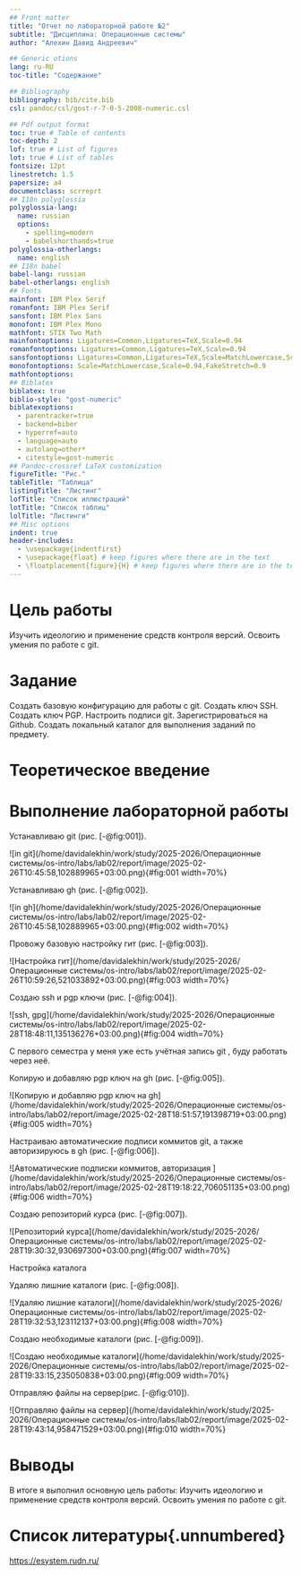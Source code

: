 ```yaml
---
## Front matter
title: "Отчет по лабораторной работе №2"
subtitle: "Дисциплина: Операционные системы"
author: "Алехин Давид Андреевич"

## Generic otions
lang: ru-RU
toc-title: "Содержание"

## Bibliography
bibliography: bib/cite.bib
csl: pandoc/csl/gost-r-7-0-5-2008-numeric.csl

## Pdf output format
toc: true # Table of contents
toc-depth: 2
lof: true # List of figures
lot: true # List of tables
fontsize: 12pt
linestretch: 1.5
papersize: a4
documentclass: scrreprt
## I18n polyglossia
polyglossia-lang:
  name: russian
  options:
	- spelling=modern
	- babelshorthands=true
polyglossia-otherlangs:
  name: english
## I18n babel
babel-lang: russian
babel-otherlangs: english
## Fonts
mainfont: IBM Plex Serif
romanfont: IBM Plex Serif
sansfont: IBM Plex Sans
monofont: IBM Plex Mono
mathfont: STIX Two Math
mainfontoptions: Ligatures=Common,Ligatures=TeX,Scale=0.94
romanfontoptions: Ligatures=Common,Ligatures=TeX,Scale=0.94
sansfontoptions: Ligatures=Common,Ligatures=TeX,Scale=MatchLowercase,Scale=0.94
monofontoptions: Scale=MatchLowercase,Scale=0.94,FakeStretch=0.9
mathfontoptions:
## Biblatex
biblatex: true
biblio-style: "gost-numeric"
biblatexoptions:
  - parentracker=true
  - backend=biber
  - hyperref=auto
  - language=auto
  - autolang=other*
  - citestyle=gost-numeric
## Pandoc-crossref LaTeX customization
figureTitle: "Рис."
tableTitle: "Таблица"
listingTitle: "Листинг"
lofTitle: "Список иллюстраций"
lotTitle: "Список таблиц"
lolTitle: "Листинги"
## Misc options
indent: true
header-includes:
  - \usepackage{indentfirst}
  - \usepackage{float} # keep figures where there are in the text
  - \floatplacement{figure}{H} # keep figures where there are in the text
---
```


# Цель работы

Изучить идеологию и применение средств контроля версий.
Освоить умения по работе с git.

# Задание

Создать базовую конфигурацию для работы с git.
Создать ключ SSH.
Cоздать ключ PGP.
Настроить подписи git.
Зарегистрироваться на Github.
Создать локальный каталог для выполнения заданий по предмету.

# Теоретическое введение



# Выполнение лабораторной работы

Устанавливаю git (рис. [-@fig:001]).

![in git](/home/davidalekhin/work/study/2025-2026/Операционные системы/os-intro/labs/lab02/report/image/2025-02-26T10:45:58,102889965+03:00.png){#fig:001 width=70%}

Устанавливаю gh (рис. [-@fig:002]).

![in gh](/home/davidalekhin/work/study/2025-2026/Операционные системы/os-intro/labs/lab02/report/image/2025-02-26T10:45:58,102889965+03:00.png){#fig:002 width=70%}

Провожу базовую настройку гит
(рис. [-@fig:003]).

![Настройка гит](/home/davidalekhin/work/study/2025-2026/Операционные системы/os-intro/labs/lab02/report/image/2025-02-26T10:59:26,521033892+03:00.png){#fig:003 width=70%}

Создаю ssh и pgp ключи (рис. [-@fig:004]).

![ssh, gpg](/home/davidalekhin/work/study/2025-2026/Операционные системы/os-intro/labs/lab02/report/image/2025-02-28T18:48:11,135136276+03:00.png){#fig:004 width=70%}

С первого семестра у меня уже есть учётная запись git , буду работать через неё.

Копирую и добавляю pgp ключ на gh (рис. [-@fig:005]).

![Копирую и добавляю pgp ключ на gh](/home/davidalekhin/work/study/2025-2026/Операционные системы/os-intro/labs/lab02/report/image/2025-02-28T18:51:57,191398719+03:00.png){#fig:005 width=70%}

Настраиваю автоматические подписи коммитов git, а также авторизируюсь в gh (рис. [-@fig:006]).

![Автоматические подписки коммитов, авторизация ](/home/davidalekhin/work/study/2025-2026/Операционные системы/os-intro/labs/lab02/report/image/2025-02-28T19:18:22,706051135+03:00.png){#fig:006 width=70%}

Создаю репозиторий курса (рис. [-@fig:007]).

![Репозиторий курса](/home/davidalekhin/work/study/2025-2026/Операционные системы/os-intro/labs/lab02/report/image/2025-02-28T19:30:32,930697300+03:00.png){#fig:007 width=70%}

Настройка каталога

Удаляю лишние каталоги (рис. [-@fig:008]).

![Удаляю лишние каталоги](/home/davidalekhin/work/study/2025-2026/Операционные системы/os-intro/labs/lab02/report/image/2025-02-28T19:32:53,123112137+03:00.png){#fig:008 width=70%}

Создаю необходимые каталоги (рис. [-@fig:009]).

![Создаю необходимые каталоги](/home/davidalekhin/work/study/2025-2026/Операционные системы/os-intro/labs/lab02/report/image/2025-02-28T19:33:15,235050838+03:00.png){#fig:009 width=70%}

Отправляю файлы на сервер(рис. [-@fig:010]).

![Отправляю файлы на сервер](/home/davidalekhin/work/study/2025-2026/Операционные системы/os-intro/labs/lab02/report/image/2025-02-28T19:43:14,958471529+03:00.png){#fig:010 width=70%}


# Выводы

В итоге я выполнил основную цель работы:
Изучить идеологию и применение средств контроля версий.
Освоить умения по работе с git.

# Список литературы{.unnumbered}

https://esystem.rudn.ru/

